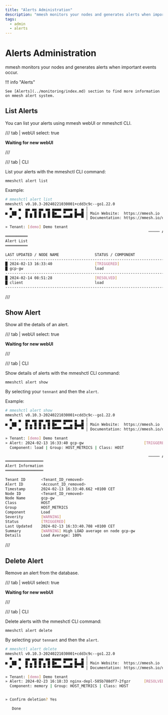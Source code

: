 ```yaml
---
title: "Alerts Administration"
description: "mmesh monitors your nodes and generates alerts when important events occur. Learn how to manage your alerts using mmeshctl or the webUI."
tags:
  - admin
  - alerts
---
```


# Alerts Administration

mmesh monitors your nodes and generates alerts when important events occur.

!!! info "Alerts"

    See [Alerts](../monitoring/index.md) section to find more information on mmesh alert system.


## List Alerts

You can list your alerts using mmesh webUI or mmeshctl CLI.

/// tab | webUI
    select: true

**Waiting for new webUI**

///

/// tab | CLI

List your alerts with the mmeshctl CLI command:

```shell
mmeshctl alert list
```

Example:

```bash
# mmeshctl alert list
mmeshctl v0.10.3-20240221030001+cdd3c9c--go1.22.0
  ■   ▄  ▄▄ ▄▄ ▄▄ ▄▄ ▄▄▄▄ ▄▄▄▄ ▄  ▄ │
■  ██    █ ▄ █ █ ▄ █ █■   ▀  ▄ █▄▄█ │ Main Website:  https://mmesh.io
  ▀   ■  ▀ ▀ ▀ ▀ ▀ ▀ ▀▀▀▀ ▀▀▀▀ ▀  ▀ │ Documentation: https://mmesh.io/docs

» Tenant: [demo] Demo tenant
                                                                ───── Alerts ≡
══════════
Alert List
══════════

LAST UPDATED / NODE NAME                STATUS / COMPONENT               
----------------------------------------------------------------------------
█ 2024-02-13 16:33:40                   [TRIGGERED]                         
█ gcp-gw                                load                                
----------------------------------------------------------------------------
█ 2024-02-14 08:51:28                   [RESOLVED]                          
█ client                                load                                
----------------------------------------------------------------------------

```

///



## Show Alert

Show all the details of an alert.

/// tab | webUI
    select: true

**Waiting for new webUI**

///

/// tab | CLI

Show details of alerts with the mmeshctl CLI command:

```shell
mmeshctl alert show
```

By selecting your `tennant` and then the `alert`.

Example:

```bash
# mmeshctl alert show
mmeshctl v0.10.3-20240221030001+cdd3c9c--go1.22.0
  ■   ▄  ▄▄ ▄▄ ▄▄ ▄▄ ▄▄▄▄ ▄▄▄▄ ▄  ▄ │
■  ██    █ ▄ █ █ ▄ █ █■   ▀  ▄ █▄▄█ │ Main Website:  https://mmesh.io
  ▀   ■  ▀ ▀ ▀ ▀ ▀ ▀ ▀▀▀▀ ▀▀▀▀ ▀  ▀ │ Documentation: https://mmesh.io/docs

» Tenant: [demo] Demo tenant
» Alert: 2024-02-13 16:33:40 gcp-gw                           [TRIGGERED]
  Component: load | Group: HOST_METRICS | Class: HOST

                                                                ───── Alerts ≡
═════════════════
Alert Information
═════════════════

Tenant ID       <Tenant_ID_removed>                          
Alert ID        <Account_ID_removed>                      
Timestamp       2024-02-13 16:33:40.662 +0100 CET                             
Node ID         <Tenant_ID_removed>                          
Node Name       gcp-gw                                                        
Class           HOST                                                          
Group           HOST_METRICS                                                  
Component       Load                                                          
Severity        [WARNING]                                                     
Status          [TRIGGERED]                                                   
Last Updated    2024-02-13 16:33:40.708 +0100 CET                             
Summary         [WARNING] High LOAD average on node gcp-gw                    
Details         Load Average: 100%

```

///

## Delete Alert

Remove an alert from the database.

/// tab | webUI
    select: true

**Waiting for new webUI**

///

/// tab | CLI

Delete alerts with the mmeshctl CLI command:

```shell
mmeshctl alert delete
```

By selecting your `tennant` and then the `alert`.

```bash
# mmeshctl alert delete
mmeshctl v0.10.3-20240221030001+cdd3c9c--go1.22.0
  ■   ▄  ▄▄ ▄▄ ▄▄ ▄▄ ▄▄▄▄ ▄▄▄▄ ▄  ▄ │
■  ██    █ ▄ █ █ ▄ █ █■   ▀  ▄ █▄▄█ │ Main Website:  https://mmesh.io
  ▀   ■  ▀ ▀ ▀ ▀ ▀ ▀ ▀▀▀▀ ▀▀▀▀ ▀  ▀ │ Documentation: https://mmesh.io/docs

» Tenant: [demo] Demo tenant
» Alert: 2024-02-23 16:18:33 nginx-depl-585b788df7-2fgzr      [RESOLVED]
  Component: memory | Group: HOST_METRICS | Class: HOST


» Confirm deletion? Yes

   Done

```
